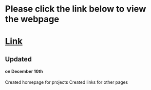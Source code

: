 # Please click the link below to view the webpage

# [Link](http://gaoqian310.github.io)


## Updated

#### on December 10th

Created homepage for projects
Created links for other pages
